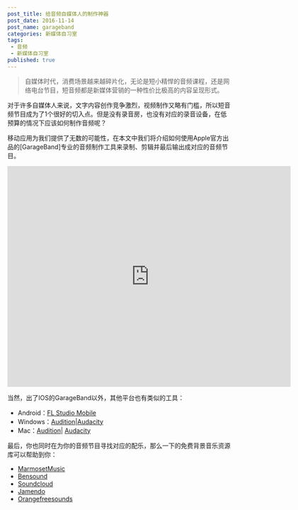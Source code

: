 ```yaml
---
post_title: 给音频自媒体人的制作神器
post_date: 2016-11-14 
post_name: garageband
categories: 新媒体自习室
tags: 
 - 音频
 - 新媒体自习室
published: true
---
```

> 自媒体时代，消费场景越来越碎片化，无论是短小精悍的音频课程，还是网络电台节目，短音频都是新媒体营销的一种性价比极高的内容呈现形式。

对于许多自媒体人来说，文字内容创作竞争激烈，视频制作又略有门槛，所以短音频节目成为了1个很好的切入点。但是没有录音房，也没有对应的录音设备，在低预算的情况下应该如何制作音频呢？

移动应用为我们提供了无数的可能性，在本文中我们将介绍如何使用Apple官方出品的[GarageBand]专业的音频制作工具来录制、剪辑并最后输出成对应的音频节目。

<iframe frameborder="0" width="640" height="498" src="https://v.qq.com/iframe/player.html?vid=w03624vvqhy&tiny=0&auto=0" allowfullscreen></iframe>

当然，出了IOS的GarageBand以外，其他平台也有类似的工具：

- Android：[FL Studio Mobile](https://www.image-line.com/flstudiomobile/)
- Windows：[Audition](http://www.adobe.com/cn/products/audition.html)|[Audacity](http://www.audacityteam.org/download/windows/)
- Mac：[Audition](http://www.adobe.com/cn/products/audition.html)| [Audacity](http://www.audacityteam.org/download/mac/)

最后，你也同时在为你的音频节目寻找对应的配乐，那么一下的免费背景音乐资源库可以帮助到你：

- [MarmosetMusic](https://www.marmosetmusic.com/)
- [Bensound](http://www.bensound.com/)
- [Soundcloud](https://soundcloud.com/freebmusic)
- [Jamendo](https://www.jamendo.com/)
- [Orangefreesounds](http://www.orangefreesounds.com/)


